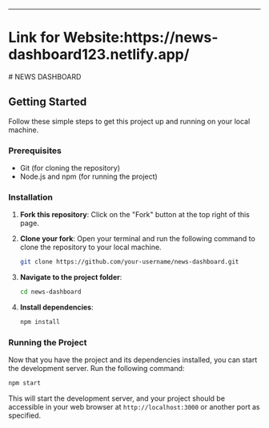---
<h1>Link for Website:https://news-dashboard123.netlify.app/</h1>
# NEWS DASHBOARD

## Getting Started

Follow these simple steps to get this project up and running on your local machine.

### Prerequisites

- Git (for cloning the repository)
- Node.js and npm (for running the project)

### Installation

1. **Fork this repository**: Click on the "Fork" button at the top right of this page.

2. **Clone your fork**: Open your terminal and run the following command to clone the repository to your local machine.

   ```bash
   git clone https://github.com/your-username/news-dashboard.git
   ```

3. **Navigate to the project folder**:

   ```bash
   cd news-dashboard
   ```

4. **Install dependencies**:

   ```bash
   npm install
   ```

### Running the Project

Now that you have the project and its dependencies installed, you can start the development server. Run the following command:

```bash
npm start
```

This will start the development server, and your project should be accessible in your web browser at `http://localhost:3000` or another port as specified.

